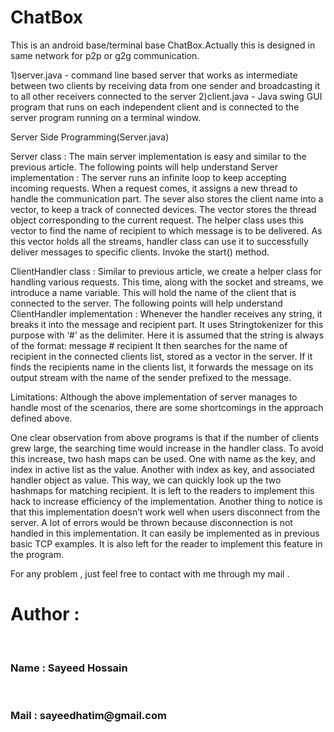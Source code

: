 # ChatBox
This is an android base/terminal base ChatBox.Actually this is designed in same network for p2p or g2g communication.

1)server.java - command line based server that works as intermediate between two clients by receiving data from one sender and broadcasting it to all other receivers connected to the server
2)client.java - Java swing GUI program that runs on each independent client and is connected to the server program running on a terminal window.

Server Side Programming(Server.java)

Server class : The main server implementation is easy and similar to the previous article. The following points will help understand Server implementation :
The server runs an infinite loop to keep accepting incoming requests.
When a request comes, it assigns a new thread to handle the communication part.
The sever also stores the client name into a vector, to keep a track of connected devices. The vector stores the thread object corresponding to the current request. The helper class uses this vector to find the name of recipient to which message is to be delivered. As this vector holds all the streams, handler class can use it to successfully deliver messages to specific clients.
Invoke the start() method.
 

ClientHandler class : Similar to previous article, we create a helper class for handling various requests. This time, along with the socket and streams, we introduce a name variable. This will hold the name of the client that is connected to the server. The following points will help understand ClientHandler implementation :
Whenever the handler receives any string, it breaks it into the message and recipient part. It uses Stringtokenizer for this purpose with ‘#’ as the delimiter. Here it is assumed that the string is always of the format:
message # recipient
It then searches for the name of recipient in the connected clients list, stored as a vector in the server. If it finds the recipients name in the clients list, it forwards the message on its output stream with the name of the sender prefixed to the message.



Limitations:
Although the above implementation of server manages to handle most of the scenarios, there are some shortcomings in the approach defined above.

One clear observation from above programs is that if the number of clients grew large, the searching time would increase in the handler class. To avoid this increase, two hash maps can be used. One with name as the key, and index in active list as the value. Another with index as key, and associated handler object as value. This way, we can quickly look up the two hashmaps for matching recipient. It is left to the readers to implement this hack to increase efficiency of the implementation.
Another thing to notice is that this implementation doesn’t work well when users disconnect from the server. A lot of errors would be thrown because disconnection is not handled in this implementation. It can easily be implemented as in previous basic TCP examples. It is also left for the reader to implement this feature in the program.


For any problem , just feel free to contact with me through my mail . 

<h1>Author : </h1><br>
<h3>Name : Sayeed Hossain</h3><br>
<h3>Mail : sayeedhatim@gmail.com</h3>

